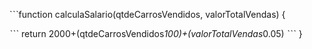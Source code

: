`ˋˋfunction calculaSalario(qtdeCarrosVendidos, valorTotalVendas) {
 
ˋˋˋ return 2000+(qtdeCarrosVendidos*100)+(valorTotalVendas*0.05)
ˋˋˋ  }